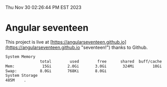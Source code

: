 Thu Nov 30 02:26:44 PM EST 2023

# Angular seventeen


This project is live at [https://angularseventeen.github.io](https://angularseventeen.github.io "seventeen!") thanks to Github.

```bash
System Memory
               total        used        free      shared  buff/cache   available
Mem:            15Gi       2.0Gi       3.0Gi       324Mi        10Gi        13Gi
Swap:          8.0Gi       768Ki       8.0Gi
System Storage
485M	.
```
